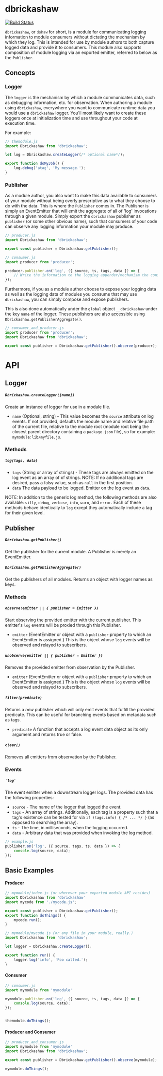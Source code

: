 dbrickashaw
===========

[![Build Status](https://travis-ci.org/totherik/dbrickashaw.svg?branch=master)](https://travis-ci.org/totherik/dbrickashaw)

`dbrickashaw`, or `dshaw` for short, is a module for communicating logging
information to module consumers without dictating the mechanism by which they
log. This is intended for use by module authors to both capture logged data and
provide it to consumers. This module also supports composition of module logging
via an exported emitter, referred to below as the `Publisher`.

## Concepts

### Logger
The `logger` is the mechanism by which a module communicates data, such as
debugging information, etc. for observation. When authoring a module using
`dbrickashaw`, everywhere you want to communicate runtime data you would use a
`dbrickashaw` logger. You'll most likely want to create these loggers once at
initialization time and use throughout your code at execution time.

For example:

```javascript
// themodule.js
import Dbrickashaw from 'dbrickashaw';

let log = Dbrickashaw.createLogger(/* optional name*/);

export function doMyJob() {
	log.debug('atag', 'My message.');
}
```

### Publisher
As a module author, you also want to make this data available to consumers of
your module without being overly prescriptive as to what they choose to do with
the data. This is where the `Publisher` comes in. The Publisher is simply an
EventEmitter that will emit the aggregate of all of 'log' invocations through
a given module. Simply export the `dbrickashaw` publisher as `publisher` (or
some other obvious name), such that consumers of your code can observe any
logging information your module may produce.
```javascript
// producer.js
import Dbrickashaw from 'dbrickashaw';

export const publisher = Dbrickashaw.getPublisher();
```

```javascript
// consumer.js
import producer from 'producer';

producer.publisher.on('log', ({ source, ts, tags, data }) => {
	// Write the information to the logging appender/mechanism the consumer chooses.
});
```

Furthermore, if you as a module author choose to expose your logging data as
well as the logging data of modules you consume that may use `dbrickashaw`, you
can simply compose and expose publishers.

This is also done automatically under the `global` object `__dbrickashaw` under the key `name` of the logger.
These publishers are also accessible using `Dbrickashaw.getPublisherAggregate()`.

```javascript
// consumer_and_producer.js
import producer from 'producer';
import Dbrickashaw from 'dbrickashaw';

export const publisher = Dbrickashaw.getPublisher().observe(producer);
```

# API

## Logger
##### `Dbrickashaw.createLogger([name])`
Create an instance of logger for use in a module file.
- `name` (Optional, string) - This value becomes the `source` attribute on log
events. If not provided, defaults the module name and relative file path of the
current file, relative to the module root (module root being the closest parent
directory containing a `package.json` file), so for example: `mymodule:lib/myfile.js`.

### Methods
##### `log(tags, data)`

- `tags` (String or array of strings) - These tags are always emitted on the log
event as an array of of strings. NOTE: If no additional tags are desired, pass a
falsy value, such as `null` in the first position.
- `data` The data payload to be logged. Emitter on the log event as `data`.

NOTE: In addition to the generic log method, the following methods are also
available: `silly`, `debug`, `verbose`, `info`, `warn`, and `error`. Each of
these methods behave identically to `log` except they automatically include a
tag for their given level.


## Publisher
##### `Dbrickashaw.getPublisher()`
Get the publisher for the current module. A Publisher is merely an EventEmitter.

##### `Dbrickashaw.getPublisherAggregate()`
Get the publishers of all modules. Returns an object with logger names as keys.

### Methods
##### `observe(emitter || { publisher = Emitter })`
Start observing the provided emitter with the current publisher. This emitter's
`log` events will be proxied through this Publisher.
- `emitter` (EventEmitter or object with a `publisher` property to which an
EventEmitter is assigned.) This is the object whose `log` events will be
observed and relayed to subscribers.

##### `unobserve(emitter || { publisher = Emitter })`
Removes the provided emitter from observation by the Publisher.
- `emitter` (EventEmitter or object with a `publisher` property to which an
EventEmitter is assigned.) This is the object whose `log` events will be
observed and relayed to subscribers.

##### `filter(predicate)`
Returns a *new* publisher which will only emit events that fulfill the provided
predicate. This can be useful for branching events based on metadata such as tags.
- `predicate` A function that accepts a log event data object as its only
argument and returns true or false.

##### `clear()`
Removes all emitters from observation by the Publisher.

### Events
##### `'log'`
The event emitter when a downstream logger logs. The provided data has the
following properties:
- `source` - The name of the logger that logged the event.
- `tags` - An array of strings. Additionally, each tag is a property such that
a tag's existence can be tested for via `if (tags.info) { /* ... */ }` (as
opposed to searching the array).
- `ts` - The time, in milliseconds, when the logging occurred.
- `data` - Arbitrary data that was provided when invoking the log method.

```javascript
// example.js
publisher.on('log', ({ source, tags, ts, data }) => {
	console.log(source, data);
});
```

## Basic Examples
#### Producer
```javascript
// mymodule/index.js (or wherever your exported module API resides)
import Dbrickashaw from 'dbrickashaw'
import mycode from './mycode.js';

export const publisher = Dbrickashaw.getPublisher();
export function doThings() {
	mycode.run();
}
```

```javascript
// mymodule/mycode.js (or any file in your module, really.)
import Dbrickashaw from 'dbrickashaw';

let logger = Dbrickashaw.createLogger();

export function run() {
	logger.log('info', 'Foo called.');
}
 ```


#### Consumer
```javascript
// consumer.js
import mymodule from 'mymodule'

mymodule.publisher.on('log', ({ source, ts, tags, data }) => {
	console.log(source, data);
});


themodule.doThings();
```


#### Producer and Consumer
```javascript
// producer_and_consumer.js
import mymodule from 'mymodule'
import Dbrickashaw from 'dbrickashaw';

export const publisher = Dbrickashaw.getPublisher().observe(mymodule);

mymodule.doThings();
```
